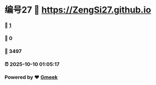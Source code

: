 # 编号27 :link: https://ZengSi27.github.io 
### :page_facing_up: [1](https://ZengSi27.github.io/tag.html) 
### :speech_balloon: 0 
### :hibiscus: 3497 
### :alarm_clock: 2025-10-10 01:05:17 
### Powered by :heart: [Gmeek](https://github.com/Meekdai/Gmeek)
